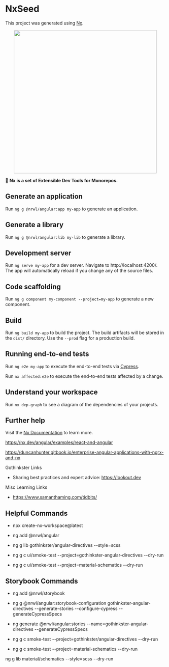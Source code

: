 # NxSeed

This project was generated using [Nx](https://nx.dev).

<p align="center"><img src="https://raw.githubusercontent.com/nrwl/nx/master/nx-logo.png" width="450"></p>

🔎 **Nx is a set of Extensible Dev Tools for Monorepos.**
## Generate an application

Run `ng g @nrwl/angular:app my-app` to generate an application.


## Generate a library

Run `ng g @nrwl/angular:lib my-lib` to generate a library.


## Development server

Run `ng serve my-app` for a dev server. Navigate to http://localhost:4200/. The app will automatically reload if you change any of the source files.

## Code scaffolding

Run `ng g component my-component --project=my-app` to generate a new component.

## Build

Run `ng build my-app` to build the project. The build artifacts will be stored in the `dist/` directory. Use the `--prod` flag for a production build.


## Running end-to-end tests

Run `ng e2e my-app` to execute the end-to-end tests via [Cypress](https://www.cypress.io).

Run `nx affected:e2e` to execute the end-to-end tests affected by a change.

## Understand your workspace

Run `nx dep-graph` to see a diagram of the dependencies of your projects.

## Further help

Visit the [Nx Documentation](https://nx.dev/angular) to learn more.

https://nx.dev/angular/examples/react-and-angular

https://duncanhunter.gitbook.io/enterprise-angular-applications-with-ngrx-and-nx

Gothinkster Links
- Sharing best practices and expert advice: https://lookout.dev

Misc Learning Links
- https://www.samanthaming.com/tidbits/

## Helpful Commands
- npx create-nx-workspace@latest 
- ng add @nrwl/angular
- ng g lib gothinkster/angular-directives --style=scss

- ng g c ui/smoke-test --project=gothinkster-angular-directives --dry-run
- ng g c ui/smoke-test --project=material-schematics --dry-run

## Storybook Commands

- ng add @nrwl/storybook

- ng g @nrwl/angular:storybook-configuration gothinkster-angular-directives --generate-stories --configure-cypress --generateCypressSpecs

- ng generate @nrwl/angular:stories --name=gothinkster-angular-directives --generateCypressSpecs

- ng g c smoke-test --project=gothinkster/angular-directives --dry-run
- ng g c smoke-test --project=material-schematics --dry-run

ng g lib material/schematics --style=scss --dry-run